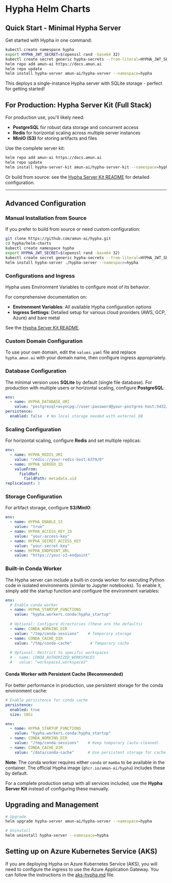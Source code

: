# Hypha Helm Charts

## Quick Start - Minimal Hypha Server

Get started with Hypha in one command:

```bash
kubectl create namespace hypha
export HYPHA_JWT_SECRET=$(openssl rand -base64 32)
kubectl create secret generic hypha-secrets --from-literal=HYPHA_JWT_SECRET=$HYPHA_JWT_SECRET --namespace=hypha
helm repo add amun-ai https://docs.amun.ai
helm repo update
helm install hypha-server amun-ai/hypha-server --namespace=hypha
```

This deploys a single-instance Hypha server with SQLite storage - perfect for getting started!

## For Production: Hypha Server Kit (Full Stack)

For production use, you'll likely need:
- **PostgreSQL** for robust data storage and concurrent access
- **Redis** for horizontal scaling across multiple server instances  
- **MinIO (S3)** for storing artifacts and files

Use the complete server kit:

```bash
helm repo add amun-ai https://docs.amun.ai
helm repo update
helm install hypha-server-kit amun-ai/hypha-server-kit --namespace=hypha
```

Or build from source: see the [Hypha Server Kit README](./hypha-server-kit/README.md) for detailed configuration.

---

## Advanced Configuration

### Manual Installation from Source

If you prefer to build from source or need custom configuration:

```bash
git clone https://github.com/amun-ai/hypha.git
cd hypha/helm-charts
kubectl create namespace hypha
export HYPHA_JWT_SECRET=$(openssl rand -base64 32)
kubectl create secret generic hypha-secrets --from-literal=HYPHA_JWT_SECRET=$HYPHA_JWT_SECRET --namespace=hypha
helm install hypha-server ./hypha-server --namespace=hypha
```

### Configurations and Ingress

Hypha uses Environment Variables to configure most of its behavior.

For comprehensive documentation on:
- **Environment Variables**: All available Hypha configuration options
- **Ingress Settings**: Detailed setup for various cloud providers (AWS, GCP, Azure) and bare metal

See the [Hypha Server Kit README](./hypha-server-kit/README.md).

### Custom Domain Configuration

To use your own domain, edit the `values.yaml` file and replace `hypha.amun.ai` with your domain name, then configure ingress appropriately.

### Database Configuration

The minimal version uses **SQLite** by default (single file database). For production with multiple users or horizontal scaling, configure **PostgreSQL**:

```yaml
env:
  - name: HYPHA_DATABASE_URI
    value: "postgresql+asyncpg://user:password@your-postgres-host:5432/hypha-db"
persistence:
  enabled: false  # No local storage needed with external DB
```

### Scaling Configuration

For horizontal scaling, configure **Redis** and set multiple replicas:

```yaml
env:
  - name: HYPHA_REDIS_URI
    value: "redis://your-redis-host:6379/0"
  - name: HYPHA_SERVER_ID
    valueFrom:
      fieldRef:
        fieldPath: metadata.uid
replicaCount: 3
```

### Storage Configuration

For artifact storage, configure **S3/MinIO**:

```yaml
env:
  - name: HYPHA_ENABLE_S3
    value: "true"
  - name: HYPHA_ACCESS_KEY_ID
    value: "your-access-key"
  - name: HYPHA_SECRET_ACCESS_KEY
    value: "your-secret-key"
  - name: HYPHA_ENDPOINT_URL
    value: "https://your-s3-endpoint"
```

### Built-in Conda Worker

The Hypha server can include a built-in conda worker for executing Python code in isolated environments (similar to Jupyter notebooks). To enable it, simply add the startup function and configure the environment variables:

```yaml
env:
  # Enable conda worker
  - name: HYPHA_STARTUP_FUNCTIONS
    value: "hypha.workers.conda:hypha_startup"
  
  # Optional: Configure directories (these are the defaults)
  - name: CONDA_WORKING_DIR
    value: "/tmp/conda-sessions"    # Temporary storage
  - name: CONDA_CACHE_DIR
    value: "/tmp/conda-cache"        # Temporary cache
  
  # Optional: Restrict to specific workspaces
  # - name: CONDA_AUTHORIZED_WORKSPACES
  #   value: "workspace1,workspace2"
```

#### Conda Worker with Persistent Cache (Recommended)

For better performance in production, use persistent storage for the conda environment cache:

```yaml
# Enable persistence for conda cache
persistence:
  enabled: true
  size: 10Gi

env:
  - name: HYPHA_STARTUP_FUNCTIONS
    value: "hypha.workers.conda:hypha_startup"
  - name: CONDA_WORKING_DIR
    value: "/tmp/conda-sessions"    # Keep temporary (auto-cleaned)
  - name: CONDA_CACHE_DIR
    value: "/data/conda-cache"      # Use persistent storage for cache
```

**Note**: The conda worker requires either `conda` or `mamba` to be available in the container. The official Hypha image (`ghcr.io/amun-ai/hypha`) includes these by default.

For a complete production setup with all services included, use the **Hypha Server Kit** instead of configuring these manually.

## Upgrading and Management

```bash
# Upgrade
helm upgrade hypha-server amun-ai/hypha-server --namespace=hypha

# Uninstall  
helm uninstall hypha-server --namespace=hypha
```

## Setting up on Azure Kubernetes Service (AKS)

If you are deploying Hypha on Azure Kubernetes Service (AKS), you will need to configure the ingress to use the Azure Application Gateway. You can follow the instructions in the [aks-hypha.md](aks-hypha.md) file.